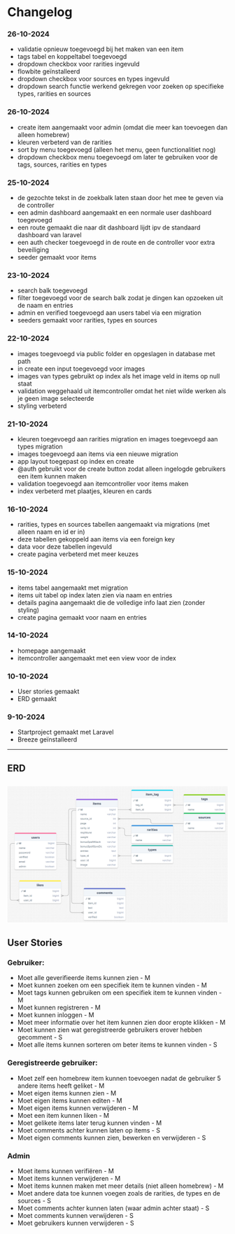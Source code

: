 # Changelog

### 26-10-2024
- validatie opnieuw toegevoegd bij het maken van een item
- tags tabel en koppeltabel toegevoegd
- dropdown checkbox voor rarities ingevuld
- flowbite geïnstalleerd
- dropdown checkbox voor sources en types ingevuld
- dropdown search functie werkend gekregen voor zoeken op specifieke types, rarities en sources

### 26-10-2024
- create item aangemaakt voor admin (omdat die meer kan toevoegen dan alleen homebrew)
- kleuren verbeterd van de rarities
- sort by menu toegevoegd (alleen het menu, geen functionalitiet nog)
- dropdown checkbox menu toegevoegd om later te gebruiken voor de tags, sources, rarities en types

### 25-10-2024
- de gezochte tekst in de zoekbalk laten staan door het mee te geven via de controller
- een admin dashboard aangemaakt en een normale user dashboard toegevoegd
- een route gemaakt die naar dit dashboard lijdt ipv de standaard dashboard van laravel
- een auth checker toegevoegd in de route en de controller voor extra beveiliging
- seeder gemaakt voor items

### 23-10-2024
- search balk toegevoegd
- filter toegevoegd voor de search balk zodat je dingen kan opzoeken uit de naam en entries
- admin en verified toegevoegd aan users tabel via een migration
- seeders gemaakt voor rarities, types en sources

### 22-10-2024
- images toegevoegd via public folder en opgeslagen in database met path
- in create een input toegevoegd voor images
- images van types gebruikt op index als het image veld in items op null staat
- validation weggehaald uit itemcontroller omdat het niet wilde werken als je geen image selecteerde
- styling verbeterd

### 21-10-2024
- kleuren toegevoegd aan rarities migration en images toegevoegd aan types migration
- images toegevoegd aan items via een nieuwe migration
- app layout toegepast op index en create
- @auth gebruikt voor de create button zodat alleen ingelogde gebruikers een item kunnen maken
- validation toegevoegd aan itemcontroller voor items maken
- index verbeterd met plaatjes, kleuren en cards

### 16-10-2024
- rarities, types en sources tabellen aangemaakt via migrations (met alleen naam en id er in)
- deze tabellen gekoppeld aan items via een foreign key
- data voor deze tabellen ingevuld
- create pagina verbeterd met meer keuzes

### 15-10-2024
- items tabel aangemaakt met migration
- items uit tabel op index laten zien via naam en entries
- details pagina aangemaakt die de volledige info laat zien (zonder styling)
- create pagina gemaakt voor naam en entries

### 14-10-2024
- homepage aangemaakt
- itemcontroller aangemaakt met een view voor de index

### 10-10-2024
- User stories gemaakt
- ERD gemaakt

### 9-10-2024
- Startproject gemaakt met Laravel
- Breeze geïnstalleerd

--- 
## **ERD**
![Database](./images/drawsql-databse.png)
---
## **User Stories**

### Gebruiker:
- Moet alle geverifieerde items kunnen zien - M
- Moet kunnen zoeken om een specifiek item te kunnen vinden - M
- Moet tags kunnen gebruiken om een specifiek item te kunnen vinden - M
- Moet kunnen registreren - M
- Moet kunnen inloggen - M
- Moet meer informatie over het item kunnen zien door eropte klikken - M
- Moet kunnen zien wat geregistreerde gebruikers erover hebben gecomment - S
- Moet alle items kunnen sorteren om beter items te kunnen vinden - S

### Geregistreerde gebruiker:
- Moet zelf een homebrew item kunnen toevoegen nadat de gebruiker 5 andere items heeft geliket - M
- Moet eigen items kunnen zien - M
- Moet eigen items kunnen editen - M
- Moet eigen items kunnen verwijderen - M
- Moet een item kunnen liken - M
- Moet gelikete items later terug kunnen vinden - M
- Moet comments achter kunnen laten op items - S
- Moet eigen comments kunnen zien, bewerken en verwijderen - S

### Admin
- Moet items kunnen verifiëren - M
- Moet items kunnen verwijderen - M
- Moet items kunnen maken met meer details (niet alleen homebrew) - M
- Moet andere data toe kunnen voegen zoals de rarities, de types en de sources - S
- Moet comments achter kunnen laten (waar admin achter staat) - S
- Moet comments kunnen verwijderen - S
- Moet gebruikers kunnen verwijderen - S
